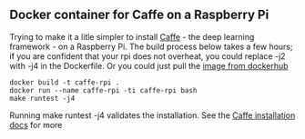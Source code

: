 ## Docker container for Caffe on a Raspberry Pi

Trying to make it a litle simpler to install [Caffe](http://caffe.berkeleyvision.org/) - the deep learning framework - on a Raspberry Pi. The build process below takes a few hours; if you are confident that your rpi does not overheat, you could replace -j2 with -j4 in the Dockerfile.  Or you could just pull the [image from dockerhub](https://hub.docker.com/r/bmwshop/caffe-rpi/)

```
docker build -t caffe-rpi .
docker run --name caffe-rpi -ti caffe-rpi bash
make runtest -j4
```
Running make runtest -j4  validates the installation.  See the [Caffe installation docs](http://caffe.berkeleyvision.org/installation.html) for more
